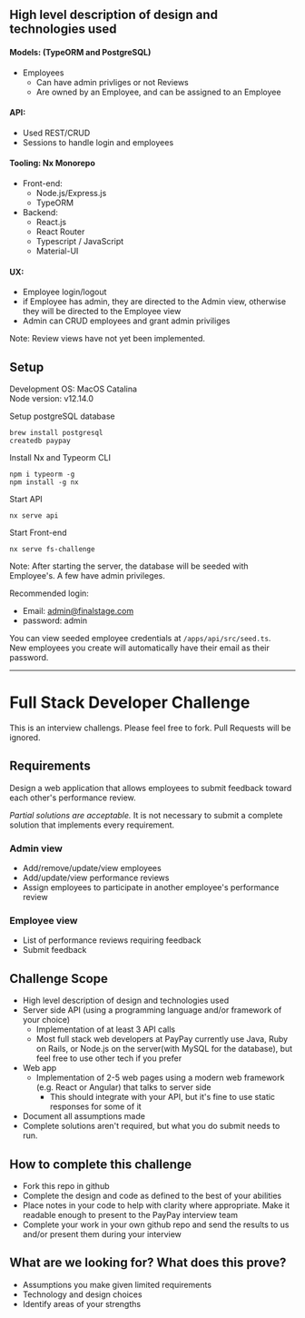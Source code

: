 ## High level description of design and technologies used
#### Models: (TypeORM and PostgreSQL)
  - Employees
    - Can have admin privliges or not
  Reviews
    - Are owned by an Employee, and can be assigned to an Employee
    
#### API:
- Used REST/CRUD
- Sessions to handle login and employees

#### Tooling: Nx Monorepo
- Front-end:
  - Node.js/Express.js
  - TypeORM 
- Backend: 
  - React.js
  - React Router
  - Typescript / JavaScript
  - Material-UI
    
#### UX:
- Employee login/logout
- if Employee has admin, they are directed to the Admin view, otherwise they will be directed to the Employee view
- Admin can CRUD employees and grant admin priviliges

Note: Review views have not yet been implemented.

## Setup
Development OS: MacOS Catalina\
Node version: v12.14.0

Setup postgreSQL database
```
brew install postgresql
createdb paypay
```

Install Nx and Typeorm CLI
```
npm i typeorm -g
npm install -g nx
```

Start API
```
nx serve api
```

Start Front-end
```
nx serve fs-challenge
```

Note: After starting the server, the database will be seeded with
Employee's. A few have admin privileges.

Recommended login: 
  - Email: admin@finalstage.com
  - password: admin

You can view seeded employee credentials at `/apps/api/src/seed.ts`.\
New employees you create will automatically have their email as their password.

---

# Full Stack Developer Challenge
This is an interview challengs. Please feel free to fork. Pull Requests will be ignored.

## Requirements
Design a web application that allows employees to submit feedback toward each other's performance review.

*Partial solutions are acceptable.*  It is not necessary to submit a complete solution that implements every requirement.

### Admin view
* Add/remove/update/view employees
* Add/update/view performance reviews
* Assign employees to participate in another employee's performance review

### Employee view
* List of performance reviews requiring feedback
* Submit feedback

## Challenge Scope
* High level description of design and technologies used
* Server side API (using a programming language and/or framework of your choice)
  * Implementation of at least 3 API calls
  * Most full stack web developers at PayPay currently use Java, Ruby on Rails, or Node.js on the server(with MySQL for the database), but feel free to use other tech if you prefer
* Web app
  * Implementation of 2-5 web pages using a modern web framework (e.g. React or Angular) that talks to server side
    * This should integrate with your API, but it's fine to use static responses for some of it 
* Document all assumptions made
* Complete solutions aren't required, but what you do submit needs to run.

## How to complete this challenge
* Fork this repo in github
* Complete the design and code as defined to the best of your abilities
* Place notes in your code to help with clarity where appropriate. Make it readable enough to present to the PayPay interview team
* Complete your work in your own github repo and send the results to us and/or present them during your interview

## What are we looking for? What does this prove?
* Assumptions you make given limited requirements
* Technology and design choices
* Identify areas of your strengths

